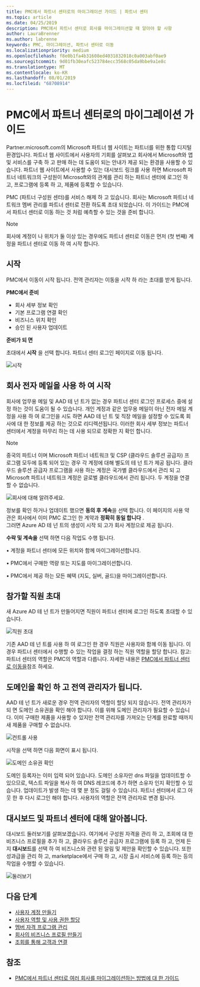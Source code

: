 ```yaml
---
title: PMC에서 파트너 센터로의 마이그레이션 가이드 | 파트너 센터
ms.topic: article
ms.date: 04/25/2019
description: PMC에서 파트너 센터로 회사를 마이그레이션할 때 알아야 할 사항
author: LauraBrenner
ms.author: labrenne
keywords: PMC, 마이그레이션, 파트너 센터로 이동
ms.localizationpriority: medium
ms.openlocfilehash: f8e0b1fa4b31608ed4031832018c0a003abf0ae9
ms.sourcegitcommit: 9d01fb30eafc523784ecc3568c05da9bbe9a1e8c
ms.translationtype: MT
ms.contentlocale: ko-KR
ms.lasthandoff: 08/01/2019
ms.locfileid: "68708914"
---
```

# <a name="guide-to-migrating-from-pmc-to-partner-center"></a>PMC에서 파트너 센터로의 마이그레이션 가이드

Partner.microsoft.com의 Microsoft 파트너 웹 사이트는 파트너를 위한 통합 디지털 환경입니다. 파트너 웹 사이트에서 사용자의 기회를 살펴보고 회사에서 Microsoft와 앱 및 서비스를 구축 하 고 판매 하는 데 도움이 되는 안내가 제공 되는 환경을 사용할 수 있습니다. 파트너 웹 사이트에서 사용할 수 있는 대시보드 링크를 사용 하면 Microsoft 파트너 네트워크의 구성원이 Microsoft와의 관계를 관리 하는 파트너 센터에 로그인 하 고, 프로그램에 등록 하 고, 제품에 등록할 수 있습니다. 

PMC (파트너 구성원 센터)를 서비스 해제 하 고 있습니다. 회사는 Microsoft 파트너 네트워크 멤버 관리를 파트너 센터로 전환 하도록 초대 되었습니다. 이 가이드는 PMC에서 파트너 센터로 이동 하는 것 처럼 예측할 수 있는 것을 준비 합니다.

>[!Note]
>회사에 계정이 나 위치가 둘 이상 있는 경우에도 파트너 센터로 이동은 먼저 (첫 번째) 계정을 파트너 센터로 이동 하 여 시작 합니다.

## <a name="get-started"></a>시작

PMC에서 이동이 시작 됩니다. 전역 관리자는 이동을 시작 하 라는 초대를 받게 됩니다. 

**PMC에서 준비**
- 회사 세부 정보 확인 
- 기본 프로그램 연결 확인 
- 비즈니스 위치 확인
- 승인 된 사용자 업데이트

**준비가 되 면**

초대에서 **시작** 을 선택 합니다. 파트너 센터 로그인 페이지로 이동 됩니다.

![시작](images/migration/getstarted.jpg)

## <a name="start-with-your-work-email"></a>회사 전자 메일을 사용 하 여 시작

회사에 업무용 메일 및 AAD 테 넌 트가 없는 경우 파트너 센터 로그인 프로세스 중에 설정 하는 것이 도움이 될 수 있습니다. 개인 계정과 같은 업무용 메일이 아닌 전자 메일 계정을 사용 하 여 로그인을 시도 하면 AAD 테 넌 트 및 직장 메일을 설정할 수 있도록 회사에 대 한 정보를 제공 하는 것으로 리디렉션됩니다.
이러한 회사 세부 정보는 파트너 센터에서 계정을 마무리 하는 데 사용 되므로 정확한 지 확인 합니다.

>[!Note]
>중국의 파트너 이며 Microsoft 파트너 네트워크 및 CSP (클라우드 솔루션 공급자) 프로그램 모두에 등록 되어 있는 경우 각 계정에 대해 별도의 테 넌 트가 제공 됩니다. 클라우드 솔루션 공급자 프로그램을 사용 하는 계정은 국가별 클라우드에서 관리 되 고 Microsoft 파트너 네트워크 계정은 글로벌 클라우드에서 관리 됩니다. 두 계정을 연결할 수 없습니다.

![회사에 대해 알려주세요.](images/migration/newtellusabout.png)

정보를 확인 하거나 업데이트 했으면 **동의 후 계속**을 선택 합니다.
이 페이지의 사용 약관은 회사에서 이미 PMC 로그인 한 계약과 **정확히 동일 합니다** .  
그러면 Azure AD 테 넌 트의 생성이 시작 되 고가 회사 계정으로 제공 됩니다.

**수락 및 계속을** 선택 하면 다음 작업도 수행 됩니다.

• 계정을 파트너 센터에 모든 위치와 함께 마이그레이션합니다.

• PMC에서 구매한 역량 또는 지도를 마이그레이션합니다.

• PMC에서 제공 하는 모든 혜택 (지도, 실버, 골드)을 마이그레이션합니다.

## <a name="invite-employees-to-join-you"></a>참가할 직원 초대

새 Azure AD 테 넌 트가 만들어지면 직원이 파트너 센터에 로그인 하도록 초대할 수 있습니다.

![직원 초대](images/migration/invite.png)


기존 AAD 테 넌 트를 사용 하 여 로그인 한 경우 직원은 사용자와 함께 이동 됩니다. 이 경우 파트너 센터에서 수행할 수 있는 작업을 결정 하는 직원 역할을 할당 합니다. 참고: 파트너 센터의 역할은 PMC의 역할과 다릅니다. 자세한 내용은 [PMC에서 파트너 센터로 이동을](move-pmc-pc-map.md)참조 하세요.

## <a name="verify-your-domain-and-become-a-global-admin"></a>도메인을 확인 하 고 전역 관리자가 됩니다.  

AAD 테 넌 트가 새로운 경우 전역 관리자의 역할이 할당 되지 않습니다. 전역 관리자가 되 면 도메인 소유권을 확인 해야 합니다. 이를 위해 도메인 관리자가 필요할 수 있습니다. 이미 구매한 제품을 사용할 수 있지만 전역 관리자를 가져오는 단계를 완료할 때까지 새 제품을 구매할 수 없습니다. 

![컨트롤 사용](images/migration/takecontrol.png)

시작을 선택 하면 다음 화면이 표시 됩니다.

![도메인 소유권 확인](images/migration/verifytxt.png)

도메인 등록자는 이미 입력 되어 있습니다. 도메인 소유자만 dns 파일을 업데이트할 수 있으므로, 텍스트 파일을 복사 하 여 DNS 레코드에 추가 하면 소유자 인지 확인할 수 있습니다. 업데이트가 발생 하는 데 몇 분 정도 걸릴 수 있습니다. 파트너 센터에서 로그 아웃 한 후 다시 로그인 해야 합니다. 사용자의 역할은 전역 관리자로 변경 됩니다. 


## <a name="get-acquainted-with-your-dashboard-and-partner-center"></a>대시보드 및 파트너 센터에 대해 알아봅니다.

대시보드 둘러보기를 살펴보겠습니다. 여기에서 구성원 자격을 관리 하 고, 조회에 대 한 비즈니스 프로필을 추가 하 고, 클라우드 솔루션 공급자 프로그램에 등록 하 고, 언제 든 지 **대시보드**를 선택 하 여 비즈니스와 관련 된 알림 및 제안을 확인할 수 있습니다. 또한 성과급을 관리 하 고, marketplace에서 구매 하 고, 시장 출시 서비스에 등록 하는 등의 작업을 수행할 수 있습니다.  

![둘러보기](images/migration/fre.png)

## <a name="next-steps"></a>다음 단계

- [사용자 계정 만들기](create-user-accounts-and-set-permissions.md)
- [사용자 역할 및 사용 권한 할당](permissions-overview.md)
- [멤버 자격 프로그램 관리](renew-mpn-offers.md)
- [회사의 비즈니스 프로필 만들기](create-a-marketing-profile.md)
- [조회를 통해 고객과 연결](responding-to-referrals.md)

## <a name="see-also"></a>참조

- [PMC에서 파트너 센터로 여러 회사를 마이그레이션하는 방법에 대 한 가이드](move-multiple-companies.md)
